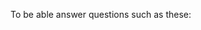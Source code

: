 <include src="../../book/softwareEngineering/introduction/prosAndCons/unit-inElsewhere-asFlat.md" boilerplate />
<panel header="{{glyphicon_folder_close}} Evidence" expanded>
  
To be able answer questions such as these:

<include src="../../book/softwareEngineering/introduction/prosAndCons/q-essay-listProsAndCons.md"/>

</panel>